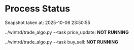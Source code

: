 # Process Status

Snapshot taken at: 2025-10-06 23:50:55

../wintrd/trade_algo.py --task price_update: **NOT RUNNING**

../wintrd/trade_algo.py --task buy_sell: **NOT RUNNING**

